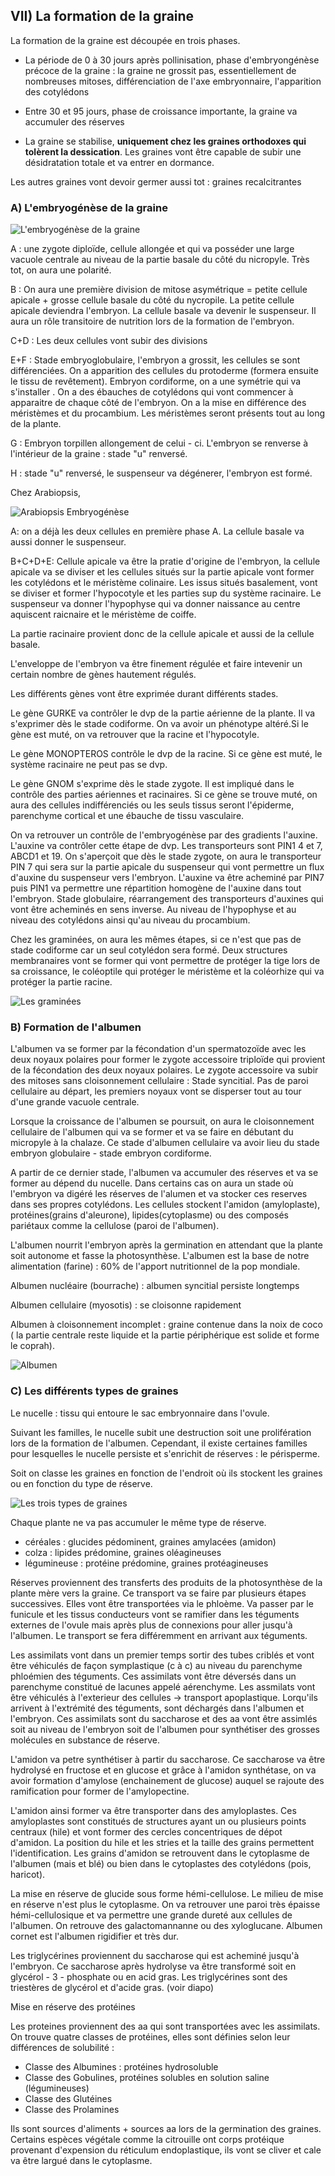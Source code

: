 ## VII) La formation de la graine

La formation de la graine est découpée en trois phases.

*  La période de 0 à 30 jours après pollinisation, phase d'embryongénèse précoce de la graine : la graine ne grossit pas, essentiellement de nombreuses mitoses, différenciation de l'axe embryonnaire, l'apparition des cotylédons

* Entre 30 et 95 jours, phase de croissance importante, la graine va accumuler des réserves

* La graine se stabilise, **uniquement chez les graines orthodoxes qui tolèrent la dessication**. Les graines vont être capable de subir une désidratation totale et va entrer en dormance.

Les autres graines vont devoir  germer aussi tot : graines recalcitrantes

### A) L'embryogénèse de la graine

![L'embryogénèse de la graine](Images/embry.JPG)

A : une zygote diploïde, cellule allongée et qui va posséder une large vacuole centrale au niveau de la partie basale du côté du nicropyle. Très tot, on aura une polarité.

B : On aura une première division de mitose asymétrique = petite cellule apicale + grosse cellule basale du côté du nycropile. La petite cellule apicale deviendra l'embryon. La cellule basale va devenir le suspenseur. Il aura un rôle transitoire de nutrition lors de la formation de l'embryon.

C+D : Les deux cellules vont subir des divisions

E+F : Stade embryoglobulaire, l'embryon a grossit, les cellules se sont différenciées. On a apparition des cellules du protoderme (formera ensuite le tissu de revêtement). Embryon cordiforme, on a une symétrie qui va s'installer . On a des ébauches de cotylédons qui vont commencer à apparaitre de chaque côté de l'embryon. On a la mise en différence des méristèmes et du procambium. Les méristèmes seront présents tout au long de la plante.

G : Embryon torpillen allongement de celui - ci. L'embryon se renverse à l'intérieur de la graine : stade "u" renversé.

H : stade "u" renversé, le suspenseur va dégénerer, l'embryon est formé. 

Chez Arabiopsis, 

![Arabiopsis Embryogénèse](Images/embryo.JPG)

A: on a déjà les deux cellules en première phase A. La cellule basale va aussi donner le suspenseur.

B+C+D+E: Cellule apicale va être la pratie d'origine de l'embryon, la cellule apicale va se diviser et les cellules situés sur la partie apicale vont former les cotylédons et le méristème colinaire. Les issus situés basalement, vont se diviser et former l'hypocotyle et les parties sup du système racinaire. Le suspenseur va donner l'hypophyse qui va donner naissance au centre aquiscent raicnaire et le méristème de coiffe.

La partie racinaire provient donc de la cellule apicale et aussi de la cellule basale.

L'enveloppe de l'embryon va être finement régulée et faire intevenir un certain nombre de gènes hautement régulés.

Les différents gènes vont être exprimée durant différents stades.

Le gène GURKE va contrôler le dvp de la partie aérienne de la plante. Il va s'exprimer dès le stade codiforme. On va avoir un phénotype altéré.Si le gène est muté, on va retrouver que la racine et l'hypocotyle. 

Le gène MONOPTEROS contrôle le dvp de la racine. Si ce gène est muté, le système racinaire ne peut pas se dvp.

Le gène GNOM s'exprime dès le stade zygote. Il est impliqué dans le contrôle des parties aériennes et racinaires. Si ce gène se trouve muté, on aura des cellules indifférenciés ou les seuls tissus seront l'épiderme, parenchyme cortical et une ébauche de tissu vasculaire.

On va retrouver un contrôle de l'embryogénèse par des gradients l'auxine. L'auxine va contrôler cette étape de dvp. Les transporteurs sont PIN1 4 et 7, ABCD1 et 19. On s'aperçoit que dès le stade zygote, on aura le transporteur PIN 7 qui sera sur la partie apicale du suspenseur qui vont permettre un flux d'auxine du suspenseur vers l'embryon. L'auxine va être acheminé par PIN7 puis PIN1 va permettre une répartition homogène de l'auxine dans tout l'embryon. Stade globulaire, réarrangement des transporteurs d'auxines qui vont être acheminés en sens inverse. Au niveau de l'hypophyse et au niveau des cotylédons ainsi qu'au niveau du procambium. 

Chez les graminées, on aura les mêmes étapes, si ce n'est que pas de stade codiforme car un seul cotylédon sera formé. Deux structures membranaires vont se former qui vont permettre de protéger la tige lors de sa croissance, le coléoptile qui protéger le méristème et la coléorhize qui va protéger la partie racine.

![Les graminées](Images/grami.JPG)

### B) Formation de l'albumen

L'albumen va se former par la fécondation d'un spermatozoïde avec les deux noyaux polaires pour former le zygote accessoire triploïde qui provient de la fécondation des deux noyaux polaires. Le zygote accessoire va subir des mitoses sans cloisonnement cellulaire : Stade syncitial. Pas de paroi cellulaire au départ, les premiers noyaux vont se disperser tout au tour d'une grande vacuole centrale. 

Lorsque la croissance de l'albumen se poursuit, on aura le cloisonnement cellulaire de l'albumen qui va se former et va se faire en débutant du micropyle à la chalaze. Ce stade d'albumen cellulaire va avoir lieu du stade embryon globulaire - stade embryon cordiforme.  

A partir de ce dernier stade, l'albumen va accumuler des réserves et va se former au dépend du nucelle. Dans certains cas on aura un stade où l'embryon va digéré les réserves de l'alumen et va stocker ces reserves dans ses propres cotylédons. Les cellules stockent l'amidon (amyloplaste), protéines(grains d'aleurone), lipides(cytoplasme) ou des composés pariétaux comme la cellulose (paroi de l'albumen).

L'albumen nourrit l'embryon après la germination en attendant que la plante soit autonome et fasse la photosynthèse. L'albumen est la base de notre alimentation (farine) : 60% de l'apport nutritionnel de la pop mondiale.

Albumen nucléaire (bourrache) : albumen syncitial persiste longtemps

Albumen cellulaire (myosotis) : se cloisonne rapidement

Albumen à cloisonnement incomplet : graine contenue dans la noix de coco ( la partie centrale reste liquide et la partie périphérique est solide et forme le coprah).

![Albumen](Images/albu.JPG)

### C) Les différents types de graines

Le nucelle : tissu qui entoure le sac embryonnaire dans l'ovule.

Suivant les familles, le nucelle subit une destruction soit une prolifération lors de la formation de l'albumen. Cependant, il existe certaines familles pour lesquelles le nucelle persiste et s'enrichit de réserves : le périsperme. 

Soit on classe les graines en fonction de l'endroit où ils stockent les graines ou en fonction du type de réserve.

![Les trois types de graines](Images/graine.JPG)

Chaque plante ne va pas accumuler le même type de réserve.

* céréales : glucides pédominent, graines amylacées (amidon)
* colza : lipides prédomine, graines oléagineuses
* légumineuse : protéine prédomine, graines protéagineuses

Réserves proviennent des transferts des produits de la photosynthèse de la plante mère vers la graine. Ce transport va se faire par plusieurs étapes successives. Elles vont être transportées via le phloème. Va passer par le funicule et les tissus conducteurs vont se ramifier dans les téguments externes de l'ovule mais après plus de connexions pour aller jusqu'à l'albumen. Le transport se fera différemment en arrivant aux téguments.

Les assimilats vont dans un premier temps sortir des tubes criblés et vont être véhiculés de façon symplastique (c à c) au niveau du parenchyme phloémien des téguments. Ces assimilats vont être déversés dans un parenchyme constitué de lacunes appelé aérenchyme. Les assmilats vont être véhiculés à l'exterieur des cellules -> transport apoplastique. Lorqu'ils arrivent à l'extrémité des téguments, sont déchargés dans l'albumen et l'embryon. Ces assimilats sont du saccharose et des aa vont être assimlés soit au niveau de l'embryon soit de l'albumen pour synthétiser des grosses molécules en substance de réserve. 

L'amidon va petre synthétiser à partir du saccharose. Ce saccharose va être hydrolysé en fructose et en glucose et grâce à l'amidon synthétase, on va avoir formation d'amylose (enchainement de glucose) auquel se rajoute des ramification pour former de l'amylopectine.

L'amidon ainsi former va être transporter dans des amyloplastes. Ces amyloplastes sont constitués de structures ayant un ou plusieurs points centraux (hile) et vont former des cercles concentriques de dépot d'amidon. La position du hile et les stries et la taille des grains permettent l'identification. Les grains d'amidon se retrouvent dans le cytoplasme de l'albumen (mais et blé) ou bien dans le cytoplastes des cotylédons (pois, haricot).

La mise en réserve de glucide sous forme hémi-cellulose. Le milieu de mise en réserve n'est plus le cytoplasme. On va retrouver une paroi très épaisse hémi-cellulosique et va permettre une grande dureté aux cellules de l'albumen. On retrouve des galactomannanne ou des xyloglucane. Albumen cornet est l'albumen rigidifier et très dur.

Les triglycérines proviennent du saccharose qui est acheminé jusqu'à l'embryon. Ce saccharose après hydrolyse va être transformé soit en glycérol - 3 - phosphate ou en acid gras. Les triglycérines sont des triestères de glycérol et d'acide gras. (voir diapo)

Mise en réserve des protéines

Les proteines proviennent des aa qui sont transportées avec les assimilats. On trouve quatre classes de protéines, elles sont définies selon leur différences de solubilité :

* Classe des Albumines : protéines hydrosoluble
* Classe des Gobulines, protéines solubles en solution saline (légumineuses)
* Classe des Glutéines
* Classe des Prolamines

Ils sont sources d'aliments + sources aa lors de la germination des graines. Certains espèces végétale comme la citrouille ont corps protéique provenant d'expension du réticulum endoplastique, ils vont se cliver et cale va être largué dans le cytoplasme.



